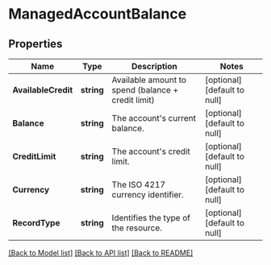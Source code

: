 # ManagedAccountBalance

## Properties
Name | Type | Description | Notes
------------ | ------------- | ------------- | -------------
**AvailableCredit** | **string** | Available amount to spend (balance + credit limit) | [optional] [default to null]
**Balance** | **string** | The account&#x27;s current balance. | [optional] [default to null]
**CreditLimit** | **string** | The account&#x27;s credit limit. | [optional] [default to null]
**Currency** | **string** | The ISO 4217 currency identifier. | [optional] [default to null]
**RecordType** | **string** | Identifies the type of the resource. | [optional] [default to null]

[[Back to Model list]](../README.md#documentation-for-models) [[Back to API list]](../README.md#documentation-for-api-endpoints) [[Back to README]](../README.md)

